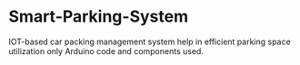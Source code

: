 # Smart-Parking-System
IOT-based car packing management system help in efficient parking space utilization only Arduino code and components used.
